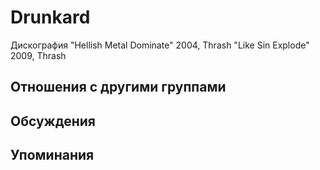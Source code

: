 # Drunkard

Дискография
"Hellish Metal Dominate" 2004, Thrash
"Like Sin Explode" 2009, Thrash

## Отношения с другими группами


## Обсуждения


## Упоминания

